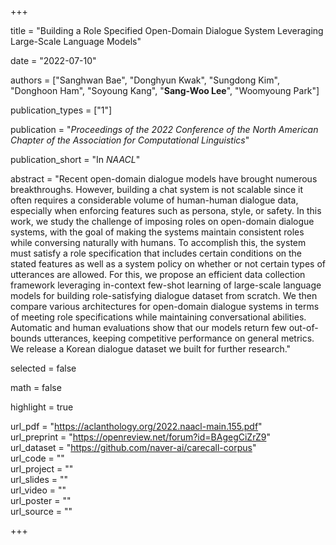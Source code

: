 +++

title = "Building a Role Specified Open-Domain Dialogue System Leveraging Large-Scale Language Models"

date = "2022-07-10"

authors = ["Sanghwan Bae", "Donghyun Kwak", "Sungdong Kim", "Donghoon Ham", "Soyoung Kang", "**Sang-Woo Lee**", "Woomyoung Park"]

publication_types = ["1"]

publication = "*Proceedings of the 2022 Conference of the North American Chapter of the Association for Computational Linguistics*"

publication_short = "In *NAACL*"

abstract = "Recent open-domain dialogue models have brought numerous breakthroughs. However, building a chat system is not scalable since it often requires a considerable volume of human-human dialogue data, especially when enforcing features such as persona, style, or safety. In this work, we study the challenge of imposing roles on open-domain dialogue systems, with the goal of making the systems maintain consistent roles while conversing naturally with humans. To accomplish this, the system must satisfy a role specification that includes certain conditions on the stated features as well as a system policy on whether or not certain types of utterances are allowed. For this, we propose an efficient data collection framework leveraging in-context few-shot learning of large-scale language models for building role-satisfying dialogue dataset from scratch. We then compare various architectures for open-domain dialogue systems in terms of meeting role specifications while maintaining conversational abilities. Automatic and human evaluations show that our models return few out-of-bounds utterances, keeping competitive performance on general metrics. We release a Korean dialogue dataset we built for further research."

selected = false

math = false

highlight = true

url_pdf = "https://aclanthology.org/2022.naacl-main.155.pdf"  
url_preprint = "https://openreview.net/forum?id=BAgegCiZrZ9"    
url_dataset = "https://github.com/naver-ai/carecall-corpus"  
url_code = ""  
url_project = ""  
url_slides = ""  
url_video = ""  
url_poster = ""  
url_source = ""  

+++

